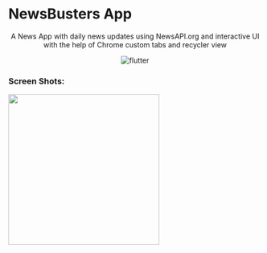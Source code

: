 # NewsBusters App

<div align="center">A News App with daily news updates using NewsAPI.org and interactive UI with the help of Chrome custom tabs and recycler view


 ![flutter](https://img.shields.io/badge/kotlin-language-blue)

<h3 align="left">Screen Shots:</h3>


<img align="left" width="300" src="https://github.com/Sachinbhola/resources/blob/main/resources/newsApp.gif"/>

